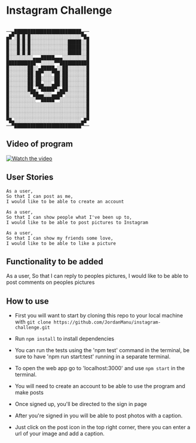 Instagram Challenge
===================

```

──▄█████████████████████████▄──
▄█▀░█░█░█░░░░░░░░░░░░░░░░░░░▀█▄
█░░░█░█░█░░░░░░░░░░░░░░█████░░█
█░░░█░█░█░░░░░░░░░░░░░░█████░░█
█░░░█░█░█░░░░░░░░░░░░░░█████░░█
█░░░░░░░░░▄▄▄█████▄▄▄░░░░░░░░░█
███████████▀▀░░░░░▀▀███████████
█░░░░░░░██░░▄█████▄░░██░░░░░░░█
█░░░░░░░██░██▀░░░▀██░██░░░░░░░█
█░░░░░░░██░██░░░░░██░██░░░░░░░█
█░░░░░░░██░██▄░░░▄██░██░░░░░░░█
█░░░░░░░██▄░▀█████▀░▄██░░░░░░░█
█░░░░░░░░▀██▄▄░░░▄▄██▀░░░░░░░░█
█░░░░░░░░░░▀▀█████▀▀░░░░░░░░░░█
█░░░░░░░░░░░░░░░░░░░░░░░░░░░░░█
█░░░░░░░░░░░░░░░░░░░░░░░░░░░░░█
█░░░░░░░░░░░░░░░░░░░░░░░░░░░░░█
▀█▄░░░░░░░░░░░░░░░░░░░░░░░░░▄█▀
──▀█████████████████████████▀──
```


## Video of program

[![Watch the video](https://imgur.com/yOaPxri.png)](https://www.youtube.com/watch?v=wIAwM5qhk1Y)

## User Stories

```
As a user, 
So that I can post as me, 
I would like to be able to create an account

As a user, 
So that I can show people what I've been up to, 
I would like to be able to post pictures to Instagram

As a user, 
So that I can show my friends some love, 
I would like to be able to like a picture

```

## Functionality to be added

As a user,
So that I can reply to peoples pictures, 
I would like to be able to post comments on peoples pictures


## How to use

- First you will want to start by cloning this repo to your local machine with `git clone https://github.com/JordanManu/instagram-challenge.git`

- Run `npm install` to install dependencies
- You can run the tests using the 'npm test' command in the terminal, be sure to have 'npm run start:test' running in a separate terminal.
- To open the web app go to 'localhost:3000' and use `npm start` in the terminal.
- You will need to create an account to be able to use the program and make posts
- Once signed up, you'll be directed to the sign in page
- After you're signed in you will be able to post photos with a caption.
- Just click on the post icon in the top right corner, there you can enter a url of your image and add a caption.
